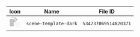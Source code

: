 | Icon | Name | File ID |
| ---  | ---  | ---     |
| ![](scene-template-dark.png) | `scene-template-dark` | `534737069514820371` |
